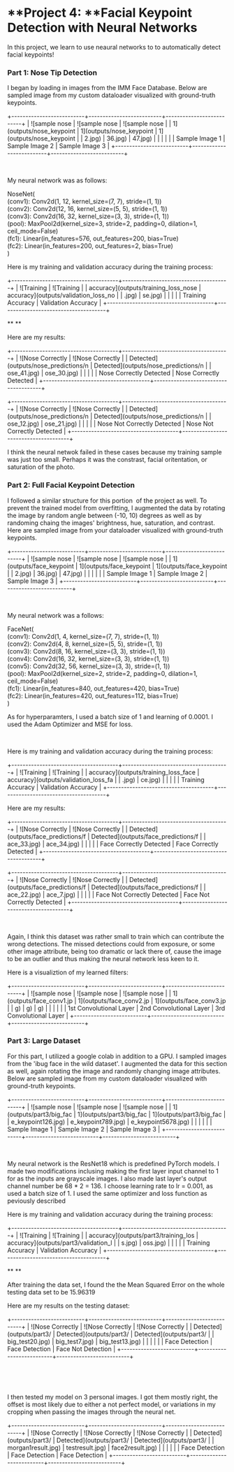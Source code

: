 **Project 4: **Facial Keypoint Detection with Neural Networks
=============================================================

In this project, we learn to use neaural networks to to automatically
detect facial keypoints!

### Part 1: Nose Tip Detection

I began by loading in images from the IMM Face Database. Below are
sampled image from my custom dataloader visualized with ground-truth
keypoints.

+--------------------------+--------------------------+--------------------------+
| ![sample nose            | ![sample nose            | ![sample nose            |
| 1](outputs/nose_keypoint | 1](outputs/nose_keypoint | 1](outputs/nose_keypoint |
| 2.jpg)                   | 36.jpg)                  | 47.jpg)                  |
|                          |                          |                          |
| Sample Image 1           | Sample Image 2           | Sample Image 3           |
+--------------------------+--------------------------+--------------------------+

 

My neural network was as follows:

NoseNet(\
 (conv1): Conv2d(1, 12, kernel\_size=(7, 7), stride=(1, 1))\
 (conv2): Conv2d(12, 16, kernel\_size=(5, 5), stride=(1, 1))\
 (conv3): Conv2d(16, 32, kernel\_size=(3, 3), stride=(1, 1))\
 (pool): MaxPool2d(kernel\_size=3, stride=2, padding=0, dilation=1,
ceil\_mode=False)\
 (fc1): Linear(in\_features=576, out\_features=200, bias=True)\
 (fc2): Linear(in\_features=200, out\_features=2, bias=True)\
)

Here is my training and validation accuracy during the training process:

+--------------------------------------+--------------------------------------+
| ![Training                           | ![Training                           |
| accuracy](outputs/training_loss_nose | accuracy](outputs/validation_loss_no |
| .jpg)                                | se.jpg)                              |
|                                      |                                      |
| Training Accuracy                    | Validation Accuracy                  |
+--------------------------------------+--------------------------------------+

** **

Here are my results:

+--------------------------------------+--------------------------------------+
| ![Nose Correctly                     | ![Nose Correctly                     |
| Detected](outputs/nose_predictions/n | Detected](outputs/nose_predictions/n |
| ose_41.jpg)                          | ose_30.jpg)                          |
|                                      |                                      |
| Nose Correctly Detected              | Nose Correctly Detected              |
+--------------------------------------+--------------------------------------+

+--------------------------------------+--------------------------------------+
| ![Nose Correctly                     | ![Nose Correctly                     |
| Detected](outputs/nose_predictions/n | Detected](outputs/nose_predictions/n |
| ose_12.jpg)                          | ose_21.jpg)                          |
|                                      |                                      |
| Nose Not Correctly Detected          | Nose Not Correctly Detected          |
+--------------------------------------+--------------------------------------+

I think the neural netwok failed in these cases because my training
sample was just too small. Perhaps it was the constrast, facial
oritentation, or saturation of the photo.

### Part 2: Full Facial Keypoint Detection

I followed a similar structure for this portion  of the project as well.
To prevent the trained model from overfitting, I augmented the data by
rotating the image by random angle between (-10, 10) degrees as well as
by randoming chaing the images' brightness, hue, saturation, and
contrast. Here are sampled image from your dataloader visualized with
ground-truth keypoints.

+--------------------------+--------------------------+--------------------------+
| ![sample nose            | ![sample nose            | ![sample nose            |
| 1](outputs/face_keypoint | 1](outputs/face_keypoint | 1](outputs/face_keypoint |
| 2.jpg)                   | 36.jpg)                  | 47.jpg)                  |
|                          |                          |                          |
| Sample Image 1           | Sample Image 2           | Sample Image 3           |
+--------------------------+--------------------------+--------------------------+

 

My neural network was a follows:

FaceNet(\
 (conv1): Conv2d(1, 4, kernel\_size=(7, 7), stride=(1, 1))\
 (conv2): Conv2d(4, 8, kernel\_size=(5, 5), stride=(1, 1))\
 (conv3): Conv2d(8, 16, kernel\_size=(3, 3), stride=(1, 1))\
 (conv4): Conv2d(16, 32, kernel\_size=(3, 3), stride=(1, 1))\
 (conv5): Conv2d(32, 56, kernel\_size=(3, 3), stride=(1, 1))\
 (pool): MaxPool2d(kernel\_size=2, stride=2, padding=0, dilation=1,
ceil\_mode=False)\
 (fc1): Linear(in\_features=840, out\_features=420, bias=True)\
 (fc2): Linear(in\_features=420, out\_features=112, bias=True)\
)

As for hyperparamters, I used a batch size of 1 and learning of 0.0001.
I used the Adam Optimizer and MSE for loss.

 

Here is my training and validation accuracy during the training process:

+--------------------------------------+--------------------------------------+
| ![Training                           | ![Training                           |
| accuracy](outputs/training_loss_face | accuracy](outputs/validation_loss_fa |
| .jpg)                                | ce.jpg)                              |
|                                      |                                      |
| Training Accuracy                    | Validation Accuracy                  |
+--------------------------------------+--------------------------------------+

Here are my results:

+--------------------------------------+--------------------------------------+
| ![Nose Correctly                     | ![Nose Correctly                     |
| Detected](outputs/face_predictions/f | Detected](outputs/face_predictions/f |
| ace_33.jpg)                          | ace_34.jpg)                          |
|                                      |                                      |
| Face Correctly Detected              | Face Correctly Detected              |
+--------------------------------------+--------------------------------------+

+--------------------------------------+--------------------------------------+
| ![Nose Correctly                     | ![Nose Correctly                     |
| Detected](outputs/face_predictions/f | Detected](outputs/face_predictions/f |
| ace_22.jpg)                          | ace_7.jpg)                           |
|                                      |                                      |
| Face Not Correctly Detected          | Face Not Correctly Detected          |
+--------------------------------------+--------------------------------------+

 

Again, I think this dataset was rather small to train which can
contribute the wrong detections. The missed detections could from
exposure, or some other image attribute, being too dramatic or lack
there of, cause the image to be an outlier and thus making the neural
network less keen to it.

Here is a visualiztion of my learned filters:

+--------------------------+--------------------------+--------------------------+
| ![sample nose            | ![sample nose            | ![sample nose            |
| 1](outputs/face_conv1.jp | 1](outputs/face_conv2.jp | 1](outputs/face_conv3.jp |
| g)                       | g)                       | g)                       |
|                          |                          |                          |
| 1st Convolutional Layer  | 2nd Convolutional Layer  | 3rd Convolutional Layer  |
+--------------------------+--------------------------+--------------------------+

### Part 3: Large Dataset

For this part, I utilized a google colab in addition to a GPU. I sampled
images from the 'ibug face in the wild dataset'. I augmented the data
for this section as well, again rotating the image and randomly changing
image attributes. Below are sampled image from my custom dataloader
visualized with ground-truth keypoints.

+--------------------------+--------------------------+--------------------------+
| ![sample nose            | ![sample nose            | ![sample nose            |
| 1](outputs/part3/big_fac | 1](outputs/part3/big_fac | 1](outputs/part3/big_fac |
| e_keypoint126.jpg)       | e_keypoint789.jpg)       | e_keypoint5678.jpg)      |
|                          |                          |                          |
| Sample Image 1           | Sample Image 2           | Sample Image 3           |
+--------------------------+--------------------------+--------------------------+

 

My neural network is the ResNet18 which is predefined PyTorch models. I
made two modifications inclusing making the first layer input channel to
1 for as the inputs are grayscale images. I also made last layer's
output channel number be 68 \* 2 = 136. I choose learning rate to lr =
0.001, as used a batch size of 1. I used the same optimizer and loss
function as peviously described

Here is my training and validation accuracy during the training process:

+--------------------------------------+--------------------------------------+
| ![Training                           | ![Training                           |
| accuracy](outputs/part3/training_los | accuracy](outputs/part3/validation_l |
| s.jpg)                               | oss.jpg)                             |
|                                      |                                      |
| Training Accuracy                    | Validation Accuracy                  |
+--------------------------------------+--------------------------------------+

** **

After training the data set, I found the the Mean Squared Error on the
whole testing data set to be 15.96319

Here are my results on the testing dataset:

+--------------------------+--------------------------+--------------------------+
| ![Nose Correctly         | ![Nose Correctly         | ![Nose Correctly         |
| Detected](outputs/part3/ | Detected](outputs/part3/ | Detected](outputs/part3/ |
| big_test20.jpg)          | big_test7.jpg)           | big_test13.jpg)          |
|                          |                          |                          |
| Face Detection           | Face Detection           | Face Not Detection       |
+--------------------------+--------------------------+--------------------------+

 

 

I then tested my model on 3 personal images. I got them mostly right,
the offset is most likely due to either a not perfect model, or
variations in my cropping when passing the images through the neural
net.

+--------------------------+--------------------------+--------------------------+
| ![Nose Correctly         | ![Nose Correctly         | ![Nose Correctly         |
| Detected](outputs/part3/ | Detected](outputs/part3/ | Detected](outputs/part3/ |
| morgan1result.jpg)       | testresult.jpg)          | face2result.jpg)         |
|                          |                          |                          |
| Face Detection           | Face Detection           | Face Detection           |
+--------------------------+--------------------------+--------------------------+



